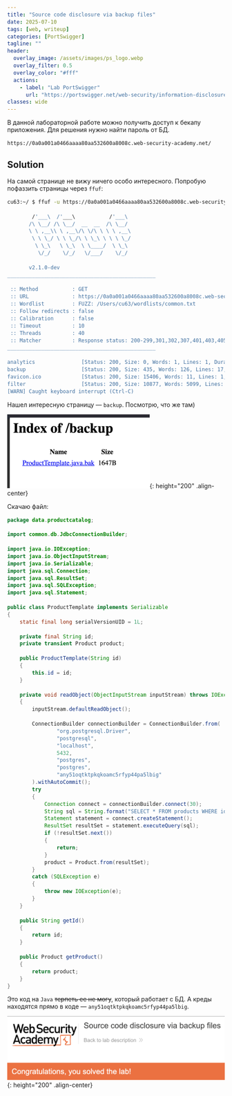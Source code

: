 ```yaml
---
title: "Source code disclosure via backup files"
date: 2025-07-10
tags: [web, writeup]  
categories: [PortSwigger]
tagline: ""
header:
  overlay_image: /assets/images/ps_logo.webp
  overlay_filter: 0.5 
  overlay_color: "#fff"
  actions:
    - label: "Lab PortSwigger"
      url: "https://portswigger.net/web-security/information-disclosure/exploiting/lab-infoleak-via-backup-files"
classes: wide
---
```


В данной лабораторной работе можно получить доступ к бекапу приложения. Для решения нужно найти пароль от БД.

```
https://0a0a001a0466aaaa80aa532600a8008c.web-security-academy.net/
```

## Solution

На самой странице не вижу ничего особо интересного. Попробую пофаззить страницы через `ffuf`:

```bash
cu63:~/ $ ffuf -u https://0a0a001a0466aaaa80aa532600a8008c.web-security-academy.net/FUZZ -w ~/wordlists/common.txt                                      

        /'___\  /'___\           /'___\
       /\ \__/ /\ \__/  __  __  /\ \__/
       \ \ ,__\\ \ ,__\/\ \/\ \ \ \ ,__\
        \ \ \_/ \ \ \_/\ \ \_\ \ \ \ \_/
         \ \_\   \ \_\  \ \____/  \ \_\
          \/_/    \/_/   \/___/    \/_/

       v2.1.0-dev
________________________________________________

 :: Method           : GET
 :: URL              : https://0a0a001a0466aaaa80aa532600a8008c.web-security-academy.net/FUZZ
 :: Wordlist         : FUZZ: /Users/cu63/wordlists/common.txt
 :: Follow redirects : false
 :: Calibration      : false
 :: Timeout          : 10
 :: Threads          : 40
 :: Matcher          : Response status: 200-299,301,302,307,401,403,405,500
________________________________________________

analytics               [Status: 200, Size: 0, Words: 1, Lines: 1, Duration: 63ms]
backup                  [Status: 200, Size: 435, Words: 126, Lines: 17, Duration: 84ms]
favicon.ico             [Status: 200, Size: 15406, Words: 11, Lines: 1, Duration: 61ms]
filter                  [Status: 200, Size: 10877, Words: 5099, Lines: 200, Duration: 69ms]
[WARN] Caught keyboard interrupt (Ctrl-C)
```

Нашел интересную страницу — `backup`. Посмотрю, что же там)

![IMG](/assets/images/PortSwigger/IMG_information_disclosure/IMG_Source_code_disclosure_via_backup_files/1.png){: height="200" .align-center}

Скачаю файл:

```java
package data.productcatalog;

import common.db.JdbcConnectionBuilder;

import java.io.IOException;
import java.io.ObjectInputStream;
import java.io.Serializable;
import java.sql.Connection;
import java.sql.ResultSet;
import java.sql.SQLException;
import java.sql.Statement;

public class ProductTemplate implements Serializable
{
    static final long serialVersionUID = 1L;

    private final String id;
    private transient Product product;

    public ProductTemplate(String id)
    {
        this.id = id;
    }

    private void readObject(ObjectInputStream inputStream) throws IOException, ClassNotFoundException
    {
        inputStream.defaultReadObject();

        ConnectionBuilder connectionBuilder = ConnectionBuilder.from(
                "org.postgresql.Driver",
                "postgresql",
                "localhost",
                5432,
                "postgres",
                "postgres",
                "any51oqtktpkqkoamc5rfyp44pa5lbig"
        ).withAutoCommit();
        try
        {
            Connection connect = connectionBuilder.connect(30);
            String sql = String.format("SELECT * FROM products WHERE id = '%s' LIMIT 1", id);
            Statement statement = connect.createStatement();
            ResultSet resultSet = statement.executeQuery(sql);
            if (!resultSet.next())
            {
                return;
            }
            product = Product.from(resultSet);
        }
        catch (SQLException e)
        {
            throw new IOException(e);
        }
    }

    public String getId()
    {
        return id;
    }

    public Product getProduct()
    {
        return product;
    }
}
```

Это код на `Java` ~~терпеть ее не могу~~, который работает с БД. А креды находятся прямо в коде — `any51oqtktpkqkoamc5rfyp44pa5lbig`.

![IMG](/assets/images/PortSwigger/IMG_information_disclosure/IMG_Source_code_disclosure_via_backup_files/2.png){: height="200" .align-center}
